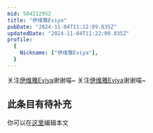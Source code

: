 ```yaml
---
mid: 504212952
title: "伊维雅Eviya"
pubDate: "2024-11-04T11:22:09.835Z"
updatedDate: "2024-11-04T11:22:09.835Z"
profile:
  {
    Nickname: ["伊维雅Eviya"],
  }
---
```


关注[伊维雅Eviya](https://space.bilibili.com/504212952)谢谢喵~ 关注[伊维雅Eviya](https://space.bilibili.com/504212952)谢谢喵~

## 此条目有待补充
你可以在[这里](https://github.com/Yuhanawa/VTuber.ICU-Content/edit/master/v/伊维雅Eviya/index.md)编辑本文
